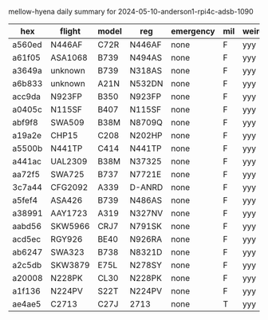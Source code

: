 mellow-hyena daily summary for 2024-05-10-anderson1-rpi4c-adsb-1090

|hex|flight|model|reg|emergency|mil|weirdo|
|--|--|--|--|--|--|--|
|a560ed|N446AF|C72R|N446AF|none|F|yyy|
|a61f05|ASA1068|B739|N494AS|none|F|yyy|
|a3649a|unknown|B739|N318AS|none|F|yyy|
|a6b833|unknown|A21N|N532DN|none|F|yyy|
|acc9da|N923FP|B350|N923FP|none|F|yyy|
|a0405c|N115SF|B407|N115SF|none|F|yyy|
|abf9f8|SWA509|B38M|N8709Q|none|F|yyy|
|a19a2e|CHP15|C208|N202HP|none|F|yyy|
|a5500b|N441TP|C414|N441TP|none|F|yyy|
|a441ac|UAL2309|B38M|N37325|none|F|yyy|
|aa72f5|SWA725|B737|N7721E|none|F|yyy|
|3c7a44|CFG2092|A339|D-ANRD|none|F|yyy|
|a5fef4|ASA426|B739|N486AS|none|F|yyy|
|a38991|AAY1723|A319|N327NV|none|F|yyy|
|aabd56|SKW5966|CRJ7|N791SK|none|F|yyy|
|acd5ec|RGY926|BE40|N926RA|none|F|yyy|
|ab6247|SWA323|B738|N8321D|none|F|yyy|
|a2c5db|SKW3879|E75L|N278SY|none|F|yyy|
|a20008|N228PK|CL30|N228PK|none|F|yyy|
|a1f136|N224PV|S22T|N224PV|none|F|yyy|
|ae4ae5|C2713|C27J|2713|none|T|yyy|
